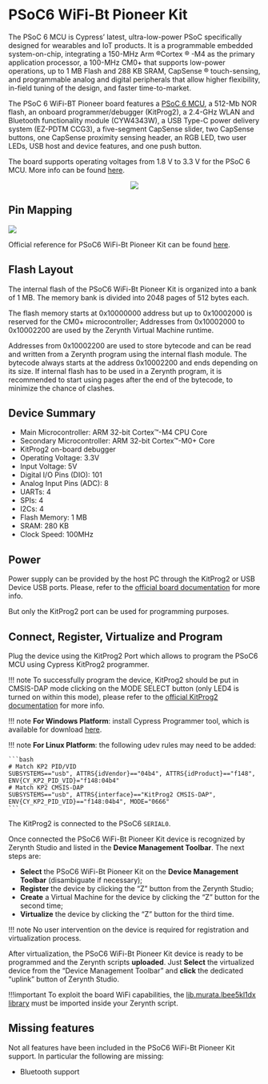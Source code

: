 # PSoC6 WiFi-Bt Pioneer Kit

The PSoC 6 MCU is Cypress’ latest, ultra-low-power PSoC specifically designed for wearables and IoT products. It is a programmable embedded system-on-chip, integrating a 150-MHz Arm ®Cortex ® -M4 as the primary application processor, a 100-MHz CM0+ that supports low-power operations, up to 1 MB Flash and 288 KB SRAM, CapSense ® touch-sensing, and programmable analog and digital peripherals that allow higher flexibility, in-field tuning of the design, and faster time-to-market.

The PSoC 6 WiFi-BT Pioneer board features a [PSoC 6 MCU](https://www.cypress.com/products/32-bit-arm-cortex-m4-psoc-6), a 512-Mb NOR flash, an onboard programmer/debugger (KitProg2), a 2.4-GHz WLAN and Bluetooth functionality module (CYW4343W), a USB Type-C power delivery system (EZ-PDTM CCG3), a five-segment CapSense slider, two CapSense buttons, one CapSense proximity sensing header, an RGB LED, two user LEDs, USB host and device features, and one push button.

The board supports operating voltages from 1.8 V to 3.3 V for the PSoC 6 MCU. More info can be found [here](https://www.cypress.com/file/407731/download).


<p style="text-align:center;"><img src="img/psoc6wifibt_pioneerkit.png"></p>

## Pin Mapping

![](img/psoc6wifibt_pioneerkit_pin_io.png)

Official reference for PSoC6 WiFi-Bt Pioneer Kit can be found [here](https://www.cypress.com/documentation/development-kitsboards/psoc-6-wifi-bt-pioneer-kit-cy8ckit-062-wifi-bt).

## Flash Layout

The internal flash of the PSoC6 WiFi-Bt Pioneer Kit is organized into a bank of 1 MB. The memory bank is divided into 2048 pages of 512 bytes each.

The flash memory starts at 0x10000000 address but up to 0x10002000 is reserved for the CM0+ microcontroller; Addresses from 0x10002000 to 0x10002200 are used by the Zerynth Virtual Machine runtime.

Addresses from 0x10002200 are used to store bytecode and can be read and written from a Zerynth program using the internal flash module. The bytecode always starts at the address 0x10002200 and ends depending on its size. If internal flash has to be used in a Zerynth program, it is recommended to start using pages after the end of the bytecode, to minimize the chance of clashes.

## Device Summary


* Main Microcontroller: ARM 32-bit Cortex™-M4 CPU Core
* Secondary Microcontroller: ARM 32-bit Cortex™-M0+ Core
* KitProg2 on-board debugger
* Operating Voltage: 3.3V
* Input Voltage: 5V
* Digital I/O Pins (DIO): 101
* Analog Input Pins (ADC): 8
* UARTs: 4
* SPIs: 4
* I2Cs: 4
* Flash Memory: 1 MB
* SRAM: 280 KB
* Clock Speed: 100MHz

## Power

Power supply can be provided by the host PC through the KitProg2 or USB Device USB ports.
Please, refer to the [official board documentation](https://www.cypress.com/documentation/development-kitsboards/psoc-6-wifi-bt-pioneer-kit-cy8ckit-062-wifi-bt) for more info.

But only the KitProg2 port can be used for programming purposes.

## Connect, Register, Virtualize and Program

Plug the device using the KitProg2 Port which allows to program the PSoC6 MCU using Cypress KitProg2 programmer.

!!! note
	To successfully program the device, KitProg2 should be put in CMSIS-DAP mode clicking on the MODE SELECT button (only LED4 is turned on within this mode), please refer to the [official KitProg2 documentation](https://www.cypress.com/file/225961/download) for more info.

!!! note
	**For Windows Platform**: install Cypress Programmer tool, which is available for download [here](https://www.cypress.com/products/psoc-programming-solutions).

!!! note
	**For Linux Platform**: the following udev rules may need to be added:

    ```bash
    # Match KP2 PID/VID
    SUBSYSTEMS=="usb", ATTRS{idVendor}=="04b4", ATTRS{idProduct}=="f148", ENV{CY_KP2_PID_VID}="f148:04b4"
    # Match KP2 CMSIS-DAP
    SUBSYSTEMS=="usb", ATTRS{interface}=="KitProg2 CMSIS-DAP", ENV{CY_KP2_PID_VID}=="f148:04b4", MODE="0666"
    ```

The KitProg2 is connected to the PSoC6 `SERIAL0`.

Once connected the PSoC6 WiFi-Bt Pioneer Kit device is recognized by Zerynth Studio and listed in the **Device Management Toolbar**. The next steps are:

* **Select** the PSoC6 WiFi-Bt Pioneer Kit on the **Device Management Toolbar** (disambiguate if necessary);
* **Register** the device by clicking the “Z” button from the Zerynth Studio;
* **Create** a Virtual Machine for the device by clicking the “Z” button for the second time;
* **Virtualize** the device by clicking the “Z” button for the third time.

!!! note
	No user intervention on the device is required for registration and virtualization process.

After virtualization, the PSoC6 WiFi-Bt Pioneer Kit device is ready to be programmed and the  Zerynth scripts **uploaded**. Just **Select** the virtualized device from the “Device Management Toolbar” and **click** the dedicated “uplink” button of Zerynth Studio.

!!!important
    To exploit the board WiFi capabilities, the [lib.murata.lbee5kl1dx library](/latest/reference/libs/murata/lbee5kl1dx/docs/) must be imported inside your Zerynth script.

## Missing features

Not all features have been included in the PSoC6 WiFi-Bt Pioneer Kit support. In particular the following are missing:


* Bluetooth support
<!--stackedit_data:
eyJoaXN0b3J5IjpbMTcyNzE3NjAwMF19
-->